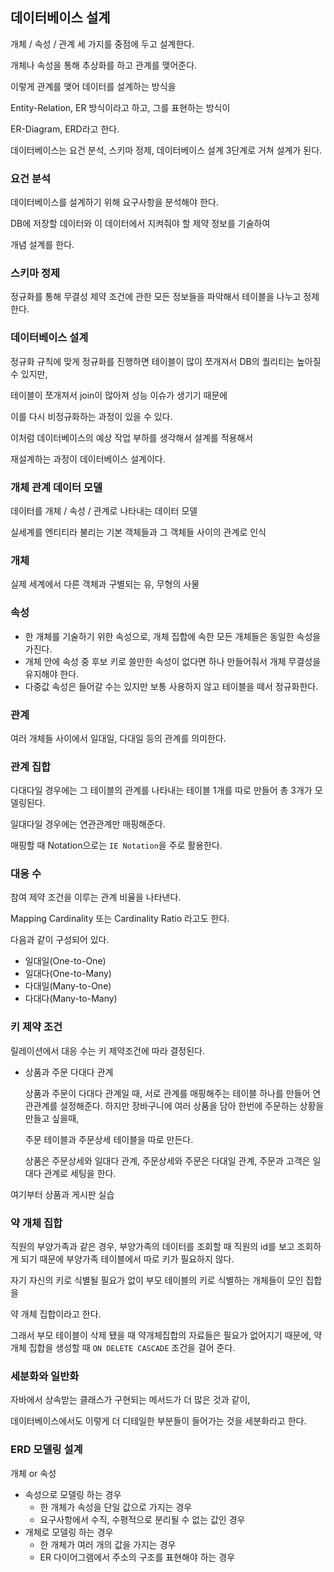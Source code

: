 ## 데이터베이스 설계

개체 / 속성 / 관계 세 가지를 중점에 두고 설계한다.

개체나 속성을 통해 추상화를 하고 관계를 맺어준다.

이렇게 관계를 맺어 데이터를 설계하는 방식을

Entity-Relation, ER 방식이라고 하고, 그를 표현하는 방식이

ER-Diagram, ERD라고 한다.

데이터베이스는 요건 분석, 스키마 정제, 데이터베이스 설계 3단계로 거쳐 설계가 된다.

### 요건 분석

데이터베이스를 설계하기 위해 요구사항을 분석해야 한다.

DB에 저장할 데이터와 이 데이터에서 지켜줘야 할 제약 정보를 기술하여

개념 설계를 한다.

### 스키마 정제

정규화를 통해 무결성 제약 조건에 관한 모든 정보들을 파악해서 테이블을 나누고 정제한다.

### 데이터베이스 설계

정규화 규칙에 맞게 정규화를 진행하면 테이블이 많이 쪼개져서 DB의 퀄리티는 높아질 수 있지만,

테이블이 쪼개져서 join이 많아져 성능 이슈가 생기기 때문에

이를 다시 비정규화하는 과정이 있을 수 있다.

이처럼 데이터베이스의 예상 작업 부하를 생각해서 설계를 적용해서

재설계하는 과정이 데이터베이스 설계이다.

### 개체 관계 데이터 모델

데이터를 개체 / 속성 / 관계로 나타내는 데이터 모델

실세계를 엔티티라 불리는 기본 객체들과 그 객체들 사이의 관계로 인식

### 개체

실제 세계에서 다른 객체과 구별되는 유, 무형의 사물

### 속성

- 한 개체를 기술하기 위한 속성으로, 개체 집합에 속한 모든 개체들은 동일한 속성을 가진다.
- 개체 안에 속성 중 후보 키로 쓸만한 속성이 없다면 하나 만들어줘서 개체 무결성을 유지해야 한다.
- 다중값 속성은 들어갈 수는 있지만 보통 사용하지 않고 테이블을 떼서 정규화한다.

### 관계

여러 개체들 사이에서 일대일, 다대일 등의 관계를 의미한다.

### 관계 집합

다대다일 경우에는 그 테이블의 관계를 나타내는 테이블 1개를 따로 만들어 총 3개가 모델링된다.

일대다일 경우에는 연관관계만 매핑해준다.

매핑할 때 Notation으로는 `IE Notation`을 주로 활용한다.

### 대응 수

참여 제약 조건을 이루는 관계 비율을 나타낸다.

Mapping Cardinality 또는 Cardinality Ratio 라고도 한다.

다음과 같이 구성되어 있다.

- 일대일(One-to-One)
- 일대다(One-to-Many)
- 다대일(Many-to-One)
- 다대다(Many-to-Many)

### 키 제약 조건

릴레이션에서 대응 수는 키 제약조건에 따라 결정된다.

- 상품과 주문 다대다 관계

  상품과 주문이 다대다 관계일 때, 서로 관계를 매핑해주는 테이블 하나를 만들어 연관관계를 설정해준다. 하지만 장바구니에 여러 상품을 담아 한번에 주문하는 상황을 만들고 싶을때,

  주문 테이블과 주문상세 테이블을 따로 만든다.

  상품은 주문상세와  일대다 관계, 주문상세와 주문은 다대일 관계, 주문과 고객은 일대다 관계로 세팅을 한다.


여기부터 상품과 게시판 실습

### 약 개체 집합

직원의 부양가족과 같은 경우, 부양가족의 데이터를 조회할 때 직원의 id를 보고 조회하게 되기 때문에 부양가족 테이블에서 따로 키가 필요하지 않다.

자기 자신의 키로 식별될 필요가 없이 부모 테이블의 키로 식별하는 개체들이 모인 집합을

약 개체 집합이라고 한다.

그래서 부모 테이블이 삭제 됐을 때 약개체집합의 자료들은 필요가 없어지기 때문에, 약 개체 집합을 생성할 때 `ON DELETE CASCADE` 조건을 걸어 준다.

### 세분화와 일반화

자바에서 상속받는 클래스가 구현되는 메서드가 더 많은 것과 같이,

데이터베이스에서도 이렇게 더 디테일한 부분들이 들어가는 것을 세분화라고 한다.

### ERD 모델링 설계

개체 or 속성

- 속성으로 모델링 하는 경우
    - 한 개체가 속성을 단일 값으로 가지는 경우
    - 요구사항에서 수직, 수평적으로 분리될 수 없는 값인 경우
- 개체로 모델링 하는 경우
    - 한 개체가 여러 개의 값을 가지는 경우
    - ER 다이어그램에서 주소의 구조를 표현해야 하는 경우